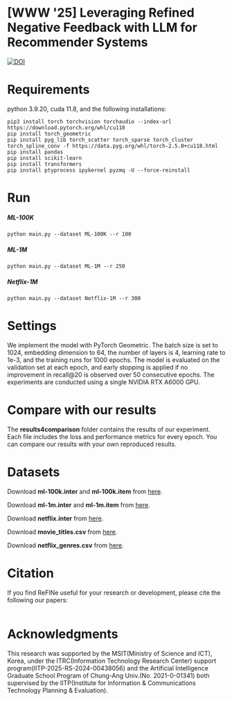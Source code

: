 # [WWW '25] Leveraging Refined Negative Feedback with LLM for Recommender Systems

[![DOI](https://zenodo.org/badge/DOI/10.5281/zenodo.14808051.svg)](https://doi.org/10.5281/zenodo.14808051)

# Requirements
python 3.9.20, cuda 11.8, and the following installations:
```
pip3 install torch torchvision torchaudio --index-url https://download.pytorch.org/whl/cu118
pip install torch_geometric
pip install pyg_lib torch_scatter torch_sparse torch_cluster torch_spline_conv -f https://data.pyg.org/whl/torch-2.5.0+cu118.html
pip install pandas
pip install scikit-learn
pip install transformers
pip install ptyprocess ipykernel pyzmq -U --force-reinstall
```

# Run
##### ML-100K
```
python main.py --dataset ML-100K --r 100
```
##### ML-1M
```
python main.py --dataset ML-1M --r 250
```
##### Netflix-1M
```
python main.py --dataset Netflix-1M --r 300
```

# Settings
We implement the model with PyTorch Geometric.
The batch size is set to 1024, embedding dimension to 64, the number of layers is 4, learning rate to 1e-3, and the training runs for 1000 epochs.
The model is evaluated on the validation set at each epoch, and early stopping is applied if no improvement in recall@20 is observed over 50 consecutive epochs.
The experiments are conducted using a single NVIDIA RTX A6000 GPU.

# Compare with our results
The **results4comparison** folder contains the results of our experiment.
Each file includes the loss and performance metrics for every epoch.
You can compare our results with your own reproduced results.

# Datasets
Download **ml-100k.inter** and **ml-100k.item** from [here](https://recbole.s3-accelerate.amazonaws.com/ProcessedDatasets/MovieLens/ml-100k.zip).

Download **ml-1m.inter** and **ml-1m.item** from [here](https://recbole.s3-accelerate.amazonaws.com/ProcessedDatasets/MovieLens/ml-1m.zip).

Download **netflix.inter** from [here](https://recbole.s3-accelerate.amazonaws.com/ProcessedDatasets/Netflix/netflix.zip).

Download **movie_titles.csv** from [here](https://www.kaggle.com/datasets/netflix-inc/netflix-prize-data?select=movie_titles.csv).

Download **netflix_genres.csv** from [here](https://github.com/tommasocarraro/netflix-prize-with-genres).

# Citation
If you find ReFINe useful for your research or development, please cite the following our papers:
```

```

# Acknowledgments
This research was supported by the MSIT(Ministry of Science and ICT), Korea, under the ITRC(Information Technology Research Center) support program(IITP-2025-RS-2024-00438056) and the Artificial Intelligence Graduate School Program of Chung-Ang Univ.(No. 2021-0-01341) both supervised by the IITP(Institute for Information & Communications Technology Planning & Evaluation).
